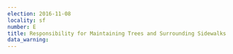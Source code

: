 ```yaml
---
election: 2016-11-08
locality: sf
number: E
title: Responsibility for Maintaining Trees and Surrounding Sidewalks
data_warning: 
---
```


